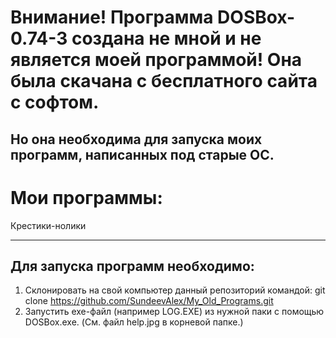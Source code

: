 # Внимание! Программа DOSBox-0.74-3 создана не мной и не является моей программой! Она была скачана с бесплатного сайта с софтом. 
Но она необходима для запуска моих программ, написанных под старые ОС.
--------------------------------------------------------------
# Мои программы:
Крестики-нолики



--------------------------------------------------------------
## Для запуска программ необходимо:
1. Склонировать на свой компьютер данный репозиторий командой: git clone https://github.com/SundeevAlex/My_Old_Programs.git
2. Запустить exe-файл (например LOG.EXE) из нужной паки с помощью DOSBox.exe. (См. файл help.jpg в корневой папке.)
